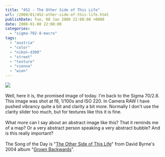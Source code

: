 ```yaml
---
title: "452 - The Other Side of This Life"
url: /2008/01/452-other-side-of-this-life.html
publishDate: Tue, 08 Jan 2008 22:08:00 +0000
date: 2008-01-08 22:08:00
categories: 
  - "sigma-702-8-macro"
tags: 
  - "austria"
  - "color"
  - "nikon-d300"
  - "street"
  - "texture"
  - "vienna"
  - "wien"
---
```

<a href="https://d25zfm9zpd7gm5.cloudfront.net/1200x1200/2008/20080108_102552_ps.jpg" target="_blank"><img src="https://d25zfm9zpd7gm5.cloudfront.net/0600x0600/2008/20080108_102552_ps.jpg"/></a><br/><br/>Well, here it is, the promised image of today. I'm back to the Sigma 70/2.8. This image was shot at f8, 1/100s and ISO 220. In Camera RAW I have pushed vibrancy quite a bit and clarity a bit more. Normally I don't use the clarity slider too much, but for textures like this it is fine.<br/><br/>What more can I say about an abstract image like this? That it reminds me of a map? Or a very abstract person speaking a very abstract bubble? And is this really important?<br/><br/>The Song of the Day is "<a href="http://www.davidbyrne.com/music/cds/grown_backwards/grown_back_lyrics.php" target="_blank">The Other Side of This Life</a>" from David Byrne's 2004 album "<a href="http://www.amazon.com/Grown-Backwards-David-Byrne/dp/B0001D3KNK" target="_blank">Grown Backwards</a>".
